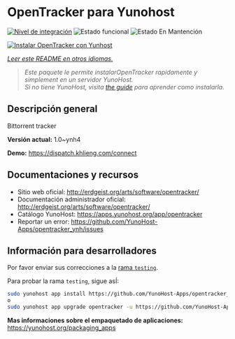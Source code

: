 <!--
Este archivo README esta generado automaticamente<https://github.com/YunoHost/apps/tree/master/tools/readme_generator>
No se debe editar a mano.
-->

# OpenTracker para Yunohost

[![Nivel de integración](https://apps.yunohost.org/badge/integration/opentracker)](https://ci-apps.yunohost.org/ci/apps/opentracker/)
![Estado funcional](https://apps.yunohost.org/badge/state/opentracker)
![Estado En Mantención](https://apps.yunohost.org/badge/maintained/opentracker)

[![Instalar OpenTracker con Yunhost](https://install-app.yunohost.org/install-with-yunohost.svg)](https://install-app.yunohost.org/?app=opentracker)

*[Leer este README en otros idiomas.](./ALL_README.md)*

> *Este paquete le permite instalarOpenTracker rapidamente y simplement en un servidor YunoHost.*  
> *Si no tiene YunoHost, visita [the guide](https://yunohost.org/install) para aprender como instalarla.*

## Descripción general

Bittorrent tracker

**Versión actual:** 1.0~ynh4

**Demo:** <https://dispatch.khlieng.com/connect>
## Documentaciones y recursos

- Sitio web oficial: <http://erdgeist.org/arts/software/opentracker/>
- Documentación administrador oficial: <http://erdgeist.org/arts/software/opentracker/>
- Catálogo YunoHost: <https://apps.yunohost.org/app/opentracker>
- Reportar un error: <https://github.com/YunoHost-Apps/opentracker_ynh/issues>

## Información para desarrolladores

Por favor enviar sus correcciones a la [rama `testing`](https://github.com/YunoHost-Apps/opentracker_ynh/tree/testing).

Para probar la rama `testing`, sigue asÍ:

```bash
sudo yunohost app install https://github.com/YunoHost-Apps/opentracker_ynh/tree/testing --debug
o
sudo yunohost app upgrade opentracker -u https://github.com/YunoHost-Apps/opentracker_ynh/tree/testing --debug
```

**Mas informaciones sobre el empaquetado de aplicaciones:** <https://yunohost.org/packaging_apps>
